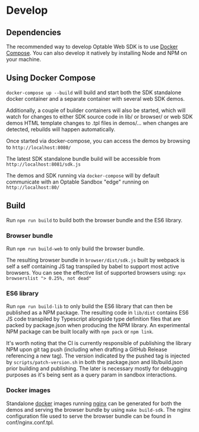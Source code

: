 # Develop

## Dependencies

The recommended way to develop Optable Web SDK is to use [Docker Compose](https://docs.docker.com/compose/install/).
You can also develop it natively by installing Node and NPM on your machine.

## Using Docker Compose

`docker-compose up --build` will build and start both the SDK standalone docker container and a separate container with several web SDK demos.

Additionally, a couple of builder containers will also be started, which will watch for changes to either SDK source code in lib/ or browser/ or web SDK demos HTML template changes to .tpl files in demos/... when changes are detected, rebuilds will happen automatically.

Once started via docker-compose, you can access the demos by browsing to `http://localhost:8080/`

The latest SDK standalone bundle build will be accessible from `http://localhost:8081/sdk.js`

The demos and SDK running via `docker-compose` will by default communicate with an Optable Sandbox "edge" running on `http://localhost:80/`

## Build

Run `npm run build` to build both the browser bundle and the ES6 library.

### Browser bundle

Run `npm run build-web` to only build the browser bundle.

The resulting browser bundle in `browser/dist/sdk.js` built by webpack is self a self containing JS tag transpiled by babel to support most active browsers.
You can see the effective list of supported browsers using: `npx browserslist "> 0.25%, not dead"`

### ES6 library

Run `npm run build-lib` to only build the ES6 library that can then be published as a NPM package.
The resulting code in `lib/dist` contains ES6 JS code transpiled by Typescript alongside type definition files that are packed by package.json when producing the NPM library.
An experimental NPM package can be built locally with `npm pack` or `npm link`.

It's worth noting that the CI is currently responsible of publishing the library NPM upon git tag push (including when drafting a GitHub Release referencing a new tag).
The version indicated by the pushed tag is injected by `scripts/patch-version.sh` in both the package.json and lib/build.json prior building and publishing.
The later is necessary mostly for debugging purposes as it's being sent as a query param in sandbox interactions.

### Docker images

Standalone [docker](https://www.docker.com/) images running [nginx](https://www.nginx.com/) can be generated for both the demos and serving the browser bundle by
using `make build-sdk`.
The nginx configuration file used to serve the browser bundle can be found in conf/nginx.conf.tpl.
